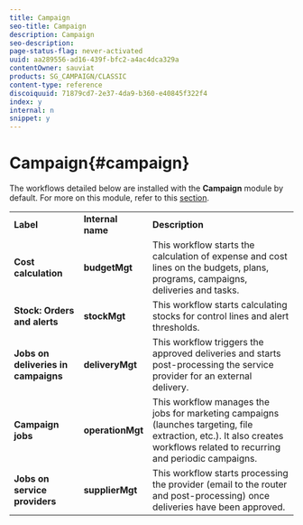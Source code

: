 ```yaml
---
title: Campaign
seo-title: Campaign
description: Campaign
seo-description: 
page-status-flag: never-activated
uuid: aa289556-ad16-439f-bfc2-a4ac4dca329a
contentOwner: sauviat
products: SG_CAMPAIGN/CLASSIC
content-type: reference
discoiquuid: 71879cd7-2e37-4da9-b360-e40845f322f4
index: y
internal: n
snippet: y
---
```


# Campaign{#campaign}

The workflows detailed below are installed with the **Campaign** module by default. For more on this module, refer to this [section](../../campaign/using/designing-marketing-campaigns.md).

<table> 
 <tbody> 
  <tr> 
   <td> <strong>Label</strong><br /> </td> 
   <td> <strong>Internal name</strong><br /> </td> 
   <td> <strong>Description</strong><br /> </td> 
  </tr> 
  <tr> 
   <td> <strong>Cost calculation</strong><br /> </td> 
   <td> <strong>budgetMgt</strong><br /> </td> 
   <td> This workflow starts the calculation of expense and cost lines on the budgets, plans, programs, campaigns, deliveries and tasks.<br /> </td> 
  </tr> 
  <tr> 
   <td> <strong>Stock: Orders and alerts</strong><br /> </td> 
   <td> <strong>stockMgt</strong><br /> </td> 
   <td> This workflow starts calculating stocks for control lines and alert thresholds.<br /> </td> 
  </tr> 
  <tr> 
   <td> <strong>Jobs on deliveries in campaigns</strong><br /> </td> 
   <td> <strong>deliveryMgt</strong><br /> </td> 
   <td> This workflow triggers the approved deliveries and starts post-processing the service provider for an external delivery.<br /> </td> 
  </tr> 
  <tr> 
   <td> <strong>Campaign jobs</strong><br /> </td> 
   <td> <strong>operationMgt</strong><br /> </td> 
   <td> This workflow manages the jobs for marketing campaigns (launches targeting, file extraction, etc.). It also creates workflows related to recurring and periodic campaigns.<br /> </td> 
  </tr> 
  <tr> 
   <td> <strong>Jobs on service providers</strong><br /> </td> 
   <td> <strong>supplierMgt</strong><br /> </td> 
   <td> This workflow starts processing the provider (email to the router and post-processing) once deliveries have been approved. <br /> </td> 
  </tr> 
 </tbody> 
</table>

